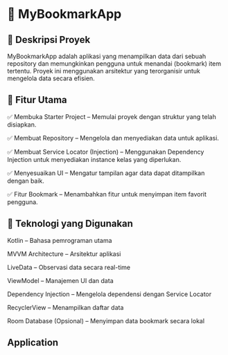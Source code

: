 # 📌 MyBookmarkApp
## 📝 Deskripsi Proyek
MyBookmarkApp adalah aplikasi yang menampilkan data dari sebuah repository dan memungkinkan pengguna untuk menandai (bookmark) item tertentu. Proyek ini menggunakan arsitektur yang terorganisir untuk mengelola data secara efisien.

## 🔧 Fitur Utama
✅ Membuka Starter Project – Memulai proyek dengan struktur yang telah disiapkan.

✅ Membuat Repository – Mengelola dan menyediakan data untuk aplikasi.

✅ Membuat Service Locator (Injection) – Menggunakan Dependency Injection untuk menyediakan instance kelas yang diperlukan.

✅ Menyesuaikan UI – Mengatur tampilan agar data dapat ditampilkan dengan baik.

✅ Fitur Bookmark – Menambahkan fitur untuk menyimpan item favorit pengguna.

## 🚀 Teknologi yang Digunakan
Kotlin – Bahasa pemrograman utama

MVVM Architecture – Arsitektur aplikasi

LiveData – Observasi data secara real-time

ViewModel – Manajemen UI dan data

Dependency Injection – Mengelola dependensi dengan Service Locator

RecyclerView – Menampilkan daftar data

Room Database (Opsional) – Menyimpan data bookmark secara lokal

## Application


